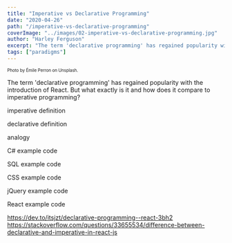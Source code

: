 ```yaml
---
title: "Imperative vs Declarative Programming"
date: "2020-04-26"
path: "/imperative-vs-declarative-programming"
coverImage: "../images/02-imperative-vs-declarative-programming.jpg"
author: "Harley Ferguson"
excerpt: "The term 'declarative programming' has regained popularity with the introduction of React. But what exactly is it and how does it compare to imperative programming?"
tags: ["paradigms"]
---
```


<sub><sup>Photo by Émile Perron on Unsplash.</sub></sup>

The term 'declarative programming' has regained popularity with the introduction of React. But what exactly is it and how does it compare to imperative programming?

imperative definition

declarative definition

analogy

C# example code

SQL example code

CSS example code

jQuery example code

React example code

https://dev.to/itsjzt/declarative-programming--react-3bh2
https://stackoverflow.com/questions/33655534/difference-between-declarative-and-imperative-in-react-js